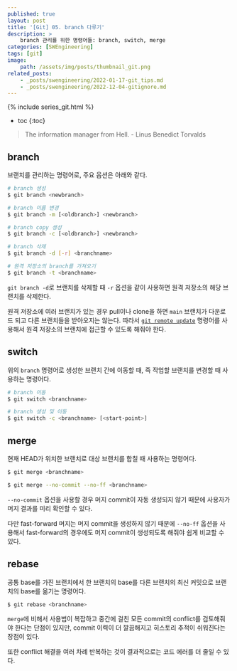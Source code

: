 ```yaml
---
published: true
layout: post
title: '[Git] 05. branch 다루기'
description: >
    branch 관리를 위한 명령어들: branch, switch, merge
categories: [SWEngineering]
tags: [git]
image:
    path: /assets/img/posts/thumbnail_git.png
related_posts:
    - _posts/swengineering/2022-01-17-git_tips.md
    - _posts/swengineering/2022-12-04-gitignore.md
---
```

{% include series_git.html %}
* toc
{:toc}

> The information manager from Hell. - Linus Benedict Torvalds

## branch

브랜치를 관리하는 명령어로, 주요 옵션은 아래와 같다.  

```bash
# branch 생성
$ git branch <newbranch>

# branch 이름 변경
$ git branch -m [<oldbranch>] <newbranch>

# branch copy 생성
$ git branch -c [<oldbranch>] <newbranch>

# branch 삭제
$ git branch -d [-r] <branchname>

# 원격 저장소의 branch를 가져오기
$ git branch -t <branchname>
```

`git branch -d`로 브랜치를 삭제할 때 `-r` 옵션을 같이 사용하면 원격 저장소의 해당 브랜치를 삭제한다.  

원격 저장소에 여러 브랜치가 있는 경우 pull이나 clone을 하면 `main` 브랜치가 다운로드 되고 다른 브랜치들을 받아오지는 않는다. 따라서 [`git remote update`](/swengineering/manual_git_01/#remote) 명령어를 사용해서 원격 저장소의 브랜치에 접근할 수 있도록 해줘야 한다.  

## switch

위의 `branch` 명령어로 생성한 브랜치 간에 이동할 때, 즉 작업할 브랜치를 변경할 때 사용하는 명령어다.  

```bash
# branch 이동
$ git switch <branchname>

# branch 생성 및 이동
$ git switch -c <branchname> [<start-point>]
```

## merge

현재 HEAD가 위치한 브랜치로 대상 브랜치를 합칠 때 사용하는 명령어다.  

```bash
$ git merge <branchname>

$ git merge --no-commit --no-ff <branchname>
```

`--no-commit` 옵션을 사용할 경우 머지 commit이 자동 생성되지 않기 때문에 사용자가 머지 결과를 미리 확인할 수 있다.  

다만 fast-forward 머지는 머지 commit을 생성하지 않기 때문에 `--no-ff` 옵션을 사용해서 fast-forward의 경우에도 머지 commit이 생성되도록 해줘야 쉽게 비교할 수 있다.  

## rebase

공통 base를 가진 브랜치에서 한 브랜치의 base를 다른 브랜치의 최신 커밋으로 브랜치의 base를 옮기는 명령어다.  

```bash
$ git rebase <branchname>
```

`merge`에 비해서 사용법이 복잡하고 중간에 걸친 모든 commit의 conflict를 검토해줘야 한다는 단점이 있지만, commit 이력이 더 깔끔해지고 히스토리 추적이 쉬워진다는 장점이 있다.  

또한 conflict 해결을 여러 차례 반복하는 것이 결과적으로는 코드 에러를 더 줄일 수 있다.  